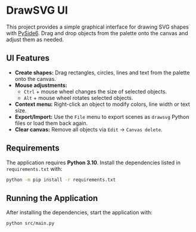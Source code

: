 # DrawSVG UI

This project provides a simple graphical interface for drawing SVG shapes with [PySide6](https://doc.qt.io/qtforpython/). Drag and drop objects from the palette onto the canvas and adjust them as needed.

## UI Features
* **Create shapes:** Drag rectangles, circles, lines and text from the palette onto the canvas.
* **Mouse adjustments:**
  * `Ctrl` + mouse wheel changes the size of selected objects.
  * `Alt` + mouse wheel rotates selected objects.
* **Context menu:** Right-click an object to modify colors, line width or text size.
* **Export/Import:** Use the `File` menu to export scenes as `drawsvg` Python files or load them back again.
* **Clear canvas:** Remove all objects via `Edit` → `Canvas delete`.

## Requirements
The application requires **Python 3.10**. Install the dependencies listed in `requirements.txt` with:

```bash
python -m pip install -r requirements.txt
```

## Running the Application
After installing the dependencies, start the application with:

```bash
python src/main.py
```

